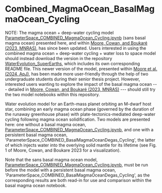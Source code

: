 # Combined_MagmaOcean_BasalMagmaOcean_Cycling


NOTE: The magma ocean + deep-water cycling model [ParameterSpace_COMBINED_MagmaOcean_Cycling.ipynb](https://github.com/KeavinMoore/Combined_MagmaOcean_BasalMagmaOcean_Cycling/main/ParameterSpace_COMBINED_MagmaOcean_Cycling.ipynb) (sans basal magma ocean) presented here, and within [Moore, Cowan, and Boukaré (2023, MNRAS)](https://academic.oup.com/mnras/article/526/4/6235/7313620), has since been updated. Users interested in using the combined magma ocean + deep-water cycling + water loss to space model should instead download the version in the repository [WaterEvolution_SuperEarths](https://github.com/KeavinMoore/WaterEvolution_SuperEarths), which includes its own corresponding README file. This newer version of the model, presented within [Moore et al. (2024, ApJ)](https://arxiv.org/abs/2406.19923), has been made more user-friendly through the help of two undergraduate students during their senior thesis project. However, interested users wanting to explore the impact of the basal magma ocean --- detailed in [Moore, Cowan, and Boukaré (2023, MNRAS)](https://academic.oup.com/mnras/article/526/4/6235/7313620) --- should still try the two model notebooks within this repository.

Water evolution model for an Earth-mass planet orbiting an M-dwarf host star, combining an early magma ocean phase (governed by the duration of the runaway greenhouse phase) with plate-tectonics-mediated deep-water cycling following magma ocean solidification. Two models are presented here: one without a basal magma ocean, [ParameterSpace_COMBINED_MagmaOcean_Cycling.ipynb](https://github.com/KeavinMoore/Combined_MagmaOcean_BasalMagmaOcean_Cycling/main/ParameterSpace_COMBINED_MagmaOcean_Cycling.ipynb), and one with a persistent basal magma ocean, 'ParameterSpace_COMBINED_BasalMagmaOceanDegas_Cycling', the latter of which injects water into the overlying solid mantle for its lifetime (see Fig. 1 of Moore, Cowan, and Boukare 2023 for a visualization).

Note that the sans basal magma ocean model, [ParameterSpace_COMBINED_MagmaOcean_Cycling.ipynb](https://github.com/KeavinMoore/Combined_MagmaOcean_BasalMagmaOcean_Cycling/main/ParameterSpace_COMBINED_MagmaOcean_Cycling.ipynb), must be run before the model with a persistent basal magma ocean, 'ParameterSpace_COMBINED_BasalMagmaOceanDegas_Cycling', as the corresponding results are both read-in for use and comparison within the basal magma ocean notebook. 
